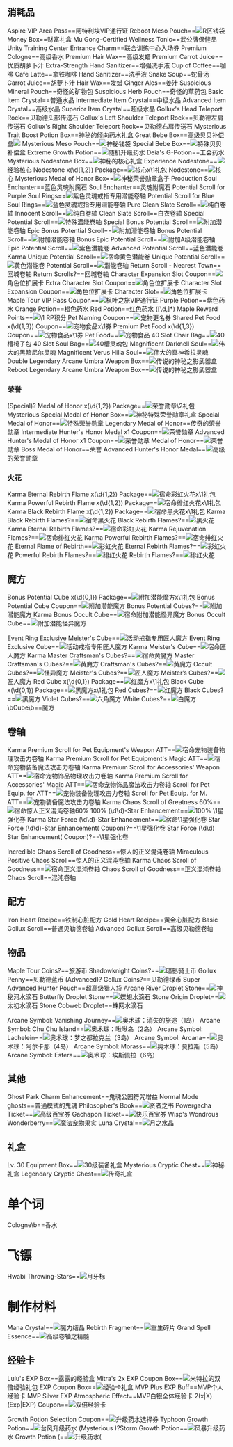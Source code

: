 ## 消耗品
Aspire VIP Area Pass==阿特利埃VIP通行证
Reboot Meso Pouch==<img src="upload/attach/202011/2_2KM52V6KF8DU5PR.png">R区钱袋
Money Box==财富礼盒
Mu Gong-Certified Wellness Tonic==武公牌保健品
Unity Training Center Entrance Charm==联合训练中心入场券
Premium Cologne==高级香水
Premium Hair Wax==高级发蜡
Premium Carrot Juice==优质胡萝卜汁
Extra-Strength Hand Sanitizer==增强洗手液
Cup of Coffee==咖啡
Cafe Latte==拿铁咖啡
Hand Sanitizer==洗手液
Snake Soup==蛇骨汤
Carrot Juice==胡萝卜汁
Hair Wax==发蜡
Ginger Ales==姜汁
Suspicious Mineral Pouch==奇怪的矿物包
Suspicious Herb Pouch==奇怪的草药包
Basic Item Crystal==普通水晶
Intermediate Item Crystal==中级水晶
Advanced Item Crystal==高级水晶
Superior Item Crystal==超级水晶
Gollux's Head Teleport Rock==贝勒德头部传送石
Gollux's Left Shoulder Teleport Rock==贝勒德左肩传送石
Gollux's Right Shoulder Teleport Rock==贝勒德右肩传送石
Mysterious Trait Boost Potion Box==神秘的倾向药水礼盒
Great Bebe Box==<span kdclassjsq="XMtooltip">高级贝贝补偿盒<span kdclassjsq="XMtooltiptext"><img src="https://i.loli.net/2020/05/24/vhKQWje8znZqytx.png"/></span></span>
Mysterious Meso Pouch==<img src="upload/attach/202103/2_YAGS2KGAYGYBA4J.png">神秘钱袋
Special Bebe Box==<img src="upload/attach/202007/2_CM4SR5MJ6KH29PJ.png">特殊贝贝补偿盒
Extreme Growth Potion==<img src="upload/attach/202006/2_3T9PR7WG9699XCM.png">随机升级药水
Deia's G-Potion==工会药水
Mysterious Nodestone Box==<img src="upload/attach/202011/2_VYZTBB6TYKFJZGT.png">神秘的核心礼盒
Experience Nodestone==<img src="upload/attach/202011/2_EQDXHM4G5NXS4MV.png">经验核心
Nodestone x(\d{1,2}) Package==<img src="upload/attach/202012/2_2K8DV9T2KUZ6KK5.png">核心x\1礼包
Nodestone==<img src="upload/attach/202011/2_HZNZKFYT4MKPX59.png">核心
Mysterious Medal of Honor Box==<img src="upload/attach/202011/2_BWMK4CVQKXKTA4M.png">神秘荣誉勋章盒子
Production Soul Enchanter==蓝色灵魂附魔石
Soul Enchanter==灵魂附魔石
Potential Scroll for Purple Soul Rings==<img src="upload/attach/202103/2_MXEKXJC5567AW4Q.png"><span kdclassjsq="notranslate">紫色灵魂戒指专用潜能卷轴</span>
Potential Scroll for Blue Soul Rings==<img src="upload/attach/202103/2_MXEKXJC5567AW4Q.png"><span kdclassjsq="notranslate">蓝色灵魂戒指专用潜能卷轴</span>
Pure Clean Slate Scroll==<img src="upload/attach/202106/2_SVFGVWEMMZFC4J8.png"><span kdclassjsq="notranslate">纯白卷轴</span>
Innocent  Scroll==<img src="upload/attach/202106/2_SVFGVWEMMZFC4J8.png"><span kdclassjsq="notranslate">纯白卷轴</span>
Clean Slate Scroll==白衣卷轴
Special Potential Scroll==<img src="upload/attach/202103/2_MXEKXJC5567AW4Q.png"><span kdclassjsq="notranslate">特殊潜能卷轴</span>
Special Bonus Potential Scroll==<img src="upload/attach/202011/2_XYTXMAGVWVBW63X.png"><span kdclassjsq="notranslate">附加潜能卷轴</span>
Epic Bonus Potential Scroll==<img src="upload/attach/202011/2_XYTXMAGVWVBW63X.png"><span kdclassjsq="notranslate">附加潜能卷轴</span>
Bonus Potential Scroll==<img src="upload/attach/202011/2_XYTXMAGVWVBW63X.png"><span kdclassjsq="notranslate">附加潜能卷轴</span>
Bonus Epic Potential Scroll==<img src="upload/attach/202106/2_789PV3P8QA4T796.png"><span kdclassjsq="notranslate">附加A级潜能卷轴</span>
Epic Potential Scroll==<img src="upload/attach/202011/2_AQZ6TNTQG63YVQH.png"><span kdclassjsq="notranslate">紫色潜能卷</span>
Advanced Potential Scroll==蓝色潜能卷
Karma Unique Potential Scroll==<img src="upload/attach/202007/2_5JUV558VGM8MN95.png"><span kdclassjsq="notranslate">宿命黄色潜能卷</span>
Unique Potential Scroll==<img src="upload/attach/202007/2_5JUV558VGM8MN95.png"><span kdclassjsq="notranslate">黄色潜能卷</span>
Potential Scroll==<img src="upload/attach/202103/2_MXEKXJC5567AW4Q.png"><span kdclassjsq="notranslate">潜能卷轴</span>
Return Scroll - Nearest Town==回城卷轴
Return Scrolls?==回城卷轴
Character Expansion Slot Coupon==<img src="upload/attach/202011/2_7MMVBHT2ZNYZXEB.png"><span kdclassjsq="notranslate">角色位扩展卡</span>
Extra Character Slot Coupon==<img src="upload/attach/202011/2_XWZZBNMYY6GA66M.png"><span kdclassjsq="notranslate">角色位扩展卡</span>
Character Slot Expansion Coupon==<img src="upload/attach/202011/2_7MMVBHT2ZNYZXEB.png"><span kdclassjsq="notranslate">角色位扩展卡</span>
Character Slot==<img src="upload/attach/202011/2_7MMVBHT2ZNYZXEB.png"><span kdclassjsq="notranslate">角色位扩展卡</span>
Maple Tour VIP Pass Coupon==<img src="upload/attach/202012/2_HQT6VCZWJQQ5DXM.png">枫叶之旅VIP通行证
Purple Potion==紫色药水
Orange Potion==橙色药水
Red Potion==红色药水
([\d,]*) Maple Reward Points==<img src="upload/attach/202103/2_ZA7Z85UUR4AC4Q9.png">\1 RP积分
Pet Naming Coupon==<img src="upload/attach/202103/2_9F6HM5CNPHGWX2C.png">宠物更名券
Shared Pet Food x(\d{1,3}) Coupon==<img src="upload/attach/202103/2_VJRSKXKDG7Q5V3A.png">宠物食品x\1券
Premium Pet Food x(\d{1,3}) Coupon==<img src="upload/attach/202103/2_VJRSKXKDG7Q5V3A.png">宠物食品x\1券
Pet Food==<img src="upload/attach/202103/2_VJRSKXKDG7Q5V3A.png">宠物食品
40 Slot Chair Bag==<img src="upload/attach/202103/2_YRDQ6RAR4853HGB.png"><span kdclassjsq="notranslate">40槽椅子包</span>
40 Slot Soul Bag==<img src="upload/attach/202103/2_NDQ33K95FFNCGQX.png"><span kdclassjsq="notranslate">40槽灵魂包</span>
Magnificent Darknell Soul==<img src="upload/attach/202106/2_QZAKDD4DZTWMQN8.png"><span kdclassjsq="notranslate">伟大的黑暗尼尔灵魂</span>
Magnificent Verus Hilla Soul==<img src="upload/attach/202106/2_CU6ACMCE4T658J8.png"><span kdclassjsq="notranslate">伟大的真神希拉灵魂</span>
Double Legendary Arcane Umbra Weapon Box==<img src="upload/attach/202106/2_NAMR6QM8C4M5JB8.png"><span kdclassjsq="notranslate">传说的神秘之影武器盒</span>
Reboot Legendary Arcane Umbra Weapon Box==<img src="upload/attach/202106/2_NAMR6QM8C4M5JB8.png"><span kdclassjsq="notranslate">传说的神秘之影武器盒</span>
### 荣誉
(Special)? Medal of Honor x(\d{1,2}) Package==<img src="upload/attach/202012/2_P5NWDF5MUPSSNJZ.png"><span kdclassjsq="notranslate">荣誉勋章\2礼包</span>
Mysterious Special Medal of Honor Box==<img src="upload/attach/202106/2_YEPTYVNMKSTWGSR.png"><span kdclassjsq="notranslate">神秘特殊荣誉勋章礼盒</span>
Special Medal of Honor==<img src="upload/attach/202006/2_3YZ7MPB3986DFDE.png"><span kdclassjsq="notranslate">特殊荣誉勋章</span>
Legendary Medal of Honor==传奇的荣誉勋章
Intermediate Hunter's Honor Medal x1 Coupon==<img src="upload/attach/202006/2_3YZ7MPB3986DFDE.png"><span kdclassjsq="notranslate">荣誉勋章</span>
Advanced Hunter's Medal of Honor x1 Coupon==<img src="upload/attach/202006/2_3YZ7MPB3986DFDE.png"><span kdclassjsq="notranslate">荣誉勋章</span>
Medal of Honor==<img src="upload/attach/202006/2_3YZ7MPB3986DFDE.png"><span kdclassjsq="notranslate">荣誉勋章</span>
Boss Medal of Honor==荣誉
Advanced Hunter's Honor Medal==<img src="upload/attach/202006/2_3YZ7MPB3986DFDE.png"><span kdclassjsq="notranslate">高级的荣誉勋章</span>

### 火花
Karma Eternal Rebirth Flame x(\d{1,2}) Package==<img src="upload/attach/202012/2_9BP7X92YN3PD3WV.png"><span kdclassjsq="notranslate">宿命彩虹火花x\1礼包</span>
Karma Powerful Rebirth Flame x(\d{1,2}) Package==<img src="upload/attach/202012/2_X527ZSWD9Q5SA7X.png"><span kdclassjsq="notranslate">宿命绯红火花x\1礼包</span>
Karma Black Rebirth Flame x(\d{1,2}) Package==<img src="upload/attach/202107/2_VFXVZGACDDC8J9E.png"><span kdclassjsq="notranslate">宿命黑火花x\1礼包</span>
Karma Black Rebirth Flames?==<img src="upload/attach/202106/2_HHYDKZVSFM7Z7W4.png"><span kdclassjsq="notranslate">宿命黑火花</span>
Black Rebirth Flames?==<img src="upload/attach/202011/2_8AQK8AJDC5QSZM4.png"><span kdclassjsq="notranslate">黑火花</span>
Karma Eternal Rebirth Flames?==<img src="upload/attach/202012/2_Y2GPP2QN4P9A3PT.png"><span kdclassjsq="notranslate">宿命彩虹火花</span>
Karma Rejuvenation Flames?==<img src="upload/attach/202012/2_NUS8AVBQJ5AFHFZ.png"><span kdclassjsq="notranslate">宿命绯红火花</span>
Karma Powerful Rebirth Flames?==<img src="upload/attach/202012/2_NUS8AVBQJ5AFHFZ.png"><span kdclassjsq="notranslate">宿命绯红火花</span>
Eternal Flame of Rebirth==<img src="upload/attach/202012/2_6XDM7JP6483CVGS.png"><span kdclassjsq="notranslate">彩虹火花</span>
Eternal Rebirth Flames?==<img src="upload/attach/202012/2_6XDM7JP6483CVGS.png"><span kdclassjsq="notranslate">彩虹火花</span>
Powerful Rebirth Flames?==<img src="upload/attach/202012/2_MNQ43DU5WX55MZR.png"><span kdclassjsq="notranslate">绯红火花</span>
Rebirth Flames?==<img src="upload/attach/202012/2_MNQ43DU5WX55MZR.png"><span kdclassjsq="notranslate">绯红火花</span>



## 魔方
Bonus Potential Cube x(\d{0,1}) Package==<img src="upload/attach/202107/2_T5ZRXMM2469SRGS.png"><span kdclassjsq="notranslate">附加潜能魔方x\1礼包</span>
Bonus Potential Cube Coupon==<img src="upload/attach/202106/2_MNY8ZH57X6UZDF7.png"><span kdclassjsq="notranslate">附加潜能魔方</span>
Bonus Potential Cubes?==<img src="upload/attach/202106/2_MNY8ZH57X6UZDF7.png"><span kdclassjsq="notranslate">附加潜能魔方</span>
Karma Bonus Occult Cube==<img src="upload/attach/202012/2_UQKRUCXXNRJS2XN.png">宿命附加潜能怪异魔方
Bonus Occult Cube==<img src="upload/attach/202011/2_A8WHB6AHYNBEP2E.png">附加潜能怪异魔方

Event Ring Exclusive Meister's Cube==<img src="upload/attach/202011/2_DRBMWVFCUTPFWW8.png">活动戒指专用匠人魔方
Event Ring Exclusive Cube==<img src="upload/attach/202011/2_DRBMWVFCUTPFWW8.png">活动戒指专用匠人魔方
Karma Meister's Cube==<img src="upload/attach/202012/2_NNYYTWEZQ23GXG2.png"><span kdclassjsq="notranslate">宿命匠人魔方</span>
Karma Master Craftsman's Cubes?==<img src="upload/attach/202106/2_M93VHQ6NUHFWYE4.png"><span kdclassjsq="notranslate">宿命黄魔方</span>
Master Craftsman's Cubes?==<img src="upload/attach/202011/2_NCK8WR9YWBBH4KA.png"><span kdclassjsq="notranslate">黄魔方</span>
Craftsman's Cubes?==<img src="upload/attach/202011/2_NCK8WR9YWBBH4KA.png"><span kdclassjsq="notranslate">黄魔方</span>
Occult Cubes?==<img src="upload/attach/202012/2_MEHDSPYCKFC7TFM.png"><span kdclassjsq="notranslate">怪异魔方</span>
Meister's Cubes?==<img src="upload/attach/202011/2_DRBMWVFCUTPFWW8.png"><span kdclassjsq="notranslate">匠人魔方</span>
Meister’s Cubes?==<img src="upload/attach/202011/2_DRBMWVFCUTPFWW8.png"><span kdclassjsq="notranslate">匠人魔方</span>
Red Cube x(\d{0,1}) Package==<img src="upload/attach/202012/2_B9USP22CWHB99MR.png"><span kdclassjsq="notranslate">红魔方x\1礼包</span>
Black Cube x(\d{0,1}) Package==<img src="upload/attach/202012/2_ZNKC6Z4XSBVMY42.png"><span kdclassjsq="notranslate">黑魔方x\1礼包</span>
Red Cubes?==<img src="upload/attach/202107/2_9BCDDY5Y2TKKTKQ.png"><span kdclassjsq="notranslate">红魔方</span>
Black Cubes?==<img src="upload/attach/202107/2_CY2H5RJEFM9E857.png"><span kdclassjsq="notranslate">黑魔方</span>
Violet Cubes?==<img src="upload/attach/202107/2_TCAN8YWXVPZ8CR2.png"><span kdclassjsq="notranslate">六角魔方</span>
White Cubes?==<img src="upload/attach/202107/2_DA5CFTHXSJ4A3SY.png"><span kdclassjsq="notranslate">白魔方</span>
\bCube\b==魔方

## 卷轴
Karma Premium Scroll for Pet Equipment's Weapon ATT==<img src="upload/attach/202011/2_9GMDCNP9F5VVWNW.png"><span kdclassjsq="notranslate">宿命宠物装备物理攻击力卷轴</span>
Karma Premium Scroll for Pet Equipment's Magic ATT==<img src="upload/attach/202011/2_5K9ZWRAZJDTF8MV.png"><span kdclassjsq="notranslate">宿命宠物装备魔法攻击力卷轴</span>
Karma Premium Scroll for Accessories' Weapon ATT==<img src="upload/attach/202106/2_DK9YR9GTJDC4G5K.png"><span kdclassjsq="notranslate">宿命宠物饰品物理攻击力卷轴</span>
Karma Premium Scroll for Accessories' Magic ATT==<img src="upload/attach/202106/2_XCQ3H7JS8J5PJBA.png"><span kdclassjsq="notranslate">宿命宠物饰品魔法攻击力卷轴</span>
Scroll for Pet Equip. for ATT==<img src="upload/attach/202011/2_9GMDCNP9F5VVWNW.png"><span kdclassjsq="notranslate">宠物装备物理攻击力卷轴</span>
Scroll for Pet Equip. for M. ATT==<img src="upload/attach/202011/2_5K9ZWRAZJDTF8MV.png"><span kdclassjsq="notranslate">宠物装备魔法攻击力卷轴</span>
Karma Chaos Scroll of Greatness 60%==<img src="upload/attach/202012/2_CKX6G27YFPD4MYA.png"><span kdclassjsq="notranslate">宿命惊人正义混沌卷轴60%</span>
100% (\d\d)\-Star Enhancement==<img src="upload/attach/202106/2_7YV84BCD4JFPGMZ.png"><span kdclassjsq="notranslate">100% \1星强化券</span>
Karma Star Force (\d\d)\-Star Enhancement==<img src="upload/attach/202106/2_7YV84BCD4JFPGMZ.png"><span kdclassjsq="notranslate">宿命\1星强化卷</span>
Star Force (\d\d)\-Star Enhancement( Coupon)?==\1星强化卷
Star Force (\d\d) Star Enhancement( Coupon)?==\1星强化卷

Incredible Chaos Scroll of Goodness==惊人的正义混沌卷轴
Miraculous Positive Chaos Scroll==惊人的正义混沌卷轴
Karma Chaos Scroll of Goodness==<img src="upload/attach/202104/2_WMCQSVKDWU9SWSV.png">宿命正义混沌卷轴
Chaos Scroll of Goodness==正义混沌卷轴
Chaos Scroll==混沌卷轴

## 配方
Iron Heart Recipe==铁制心脏配方
Gold Heart Recipe==黄金心脏配方
Basic Gollux Scroll==普通贝勒德卷轴
Advanced Gollux Scroll==高级贝勒德卷轴

## 物品
Maple Tour Coins?==旅游币
Shadowknight Coins?==<img src="upload/attach/202012/2_HB4SM2P3JHU22W4.png">暗影骑士币
Gollux Penny==贝勒德蓝币
(Advanced)? Gollux Coins?==贝勒德绿币
Super Advanced Hunter Pouch==超高级猎人袋
Arcane River Droplet Stone==<img src="upload/attach/202011/2_9A2R5UAC9SPN9T7.png">神秘河水滴石
Butterfly Droplet Stone==<img src="upload/attach/202011/2_49VAWPPPGR3PJ9N.png">蝶翅水滴石
Stone Origin Droplet==<img src="upload/attach/202012/2_HFTTUJ8E8GH394E.png">太初水滴石
Stone Cobweb Droplet==蛛网水滴石

Arcane Symbol: Vanishing Journey==<img src="upload/attach/202011/2_JN99EM2MYWDH9S3.png"><span kdclassjsq="notranslate">奥术球：消失的旅途（1岛）</span>
Arcane Symbol: Chu Chu Island==<img src="upload/attach/202011/2_T7EUD7KQQK382VJ.png"><span kdclassjsq="notranslate">奥术球：啾啾岛（2岛）</span>
Arcane Symbol: Lachelein==<img src="upload/attach/202011/2_ZCYD3749VXAMDGR.png"><span kdclassjsq="notranslate">奥术球：梦之都拉克兰（3岛）</span>
Arcane Symbol: Arcana==<img src="upload/attach/202011/2_9EMWKKNB7M72M2P.png"><span kdclassjsq="notranslate">奥术球：阿尔卡那（4岛）</span>
Arcane Symbol: Morass==<img src="upload/attach/202011/2_CQ954V2B7QQ7GJH.png"><span kdclassjsq="notranslate">奥术球：莫拉斯（5岛）</span>
Arcane Symbol: Esfera==<img src="upload/attach/202011/2_UVRH3FEUYU79YBP.png"><span kdclassjsq="notranslate">奥术球：埃斯佩拉（6岛）</span>

## 其他

Ghost Park Charm Enhancement==鬼魂公园符咒增益
Normal Mode ghosts==普通模式的鬼魂
Philosopher's Book==<img src="upload/attach/202106/2_ZBKTGUD5B3T4D2Y.png"><span kdclassjsq="notranslate">贤者之书</span>
Powergacha Ticket==<img src="upload/attach/202106/2_JPE7WABWJVWQTRE.png"><span kdclassjsq="notranslate">高级百宝券</span>
Gachapon Ticket==<img src="upload/attach/202106/2_BQA77SPJVSB2QDN.png"><span kdclassjsq="notranslate">快乐百宝券</span>
Wisp's Wondrous Wonderberry==<img src="upload/attach/202106/2_95A6JWRV4XTXG2Y.png"><span kdclassjsq="notranslate">魔法宠物果实</span>
Luna Crystal==<img src="upload/attach/202106/2_9MUUMPD35GVDDHM.png"><span kdclassjsq="notranslate">月之水晶</span>

## 礼盒
Lv\. 30 Equipment Box==<img src="upload/attach/202106/2_T2TJBTGFUYDS5TV.png"><span kdclassjsq="notranslate">30级装备礼盒</span>
Mysterious Cryptic Chest==<img src="upload/attach/202106/2_F6SRHYTDKJK4PP3.png">神秘礼盒
Legendary Cryptic Chest==<img src="upload/attach/202106/2_XCDJF7S7NT6WZYB.png">传奇礼盒

# 单个词

Cologne\b==香水

# 飞镖
Hwabi Throwing-Stars==<img src="upload/attach/202103/2_CVCKV2CAC96JS26.png">月牙标

# 制作材料
Mana Crystal==<span kdclassjsq="notranslate"><img src="upload/attach/202107/2_6DPR8N98E8JE46X.png">魔力结晶</span>
Rebirth Fragment==<span kdclassjsq="notranslate"><img src="upload/attach/202107/2_QUN4HYMUGWAETJT.png">重生碎片</span>
Grand Spell Essence==<span kdclassjsq="notranslate"><img src="upload/attach/202107/2_A3FZJNTNGSER8CH.png">高级卷轴之精髓</span>


## 经验卡
Lulu's EXP Box==露露的经验盒
Mitra's 2x EXP Coupon Box==<span kdclassjsq="notranslate"><img src="upload/attach/202110/2_T836P7C8UUQBKGZ.png">米特拉的双倍经验礼包</span>
EXP Coupon Box==<img src="upload/attach/202106/2_88K2VEWTHZH9YSP.png"><span kdclassjsq="notranslate">经验卡礼盒</span>
MVP Plus EXP Buff==MVP个人经验卡
MVP Silver EXP Atmospheric Effect==MVP白银全体经验卡
2(x|X) (Exp|EXP) Coupon==<img src="upload/attach/202007/2_XNUQ9B3FYJK33AR.png">双倍经验卡

Growth Potion Selection Coupon==<img src="upload/attach/202110/2_7DNW65CWRJKB7NM.png">升级药水选择券
Typhoon Growth Potion==<img src="upload/attach/202012/2_6EHDRDQJBRDHQ76.png">台风升级药水
(Mysterious )?Storm Growth Potion==<img src="upload/attach/202012/2_6EHDRDQJBRDHQ76.png">风暴升级药水
Growth Potion \(==<img src="upload/attach/202012/2_6EHDRDQJBRDHQ76.png">升级药水(
